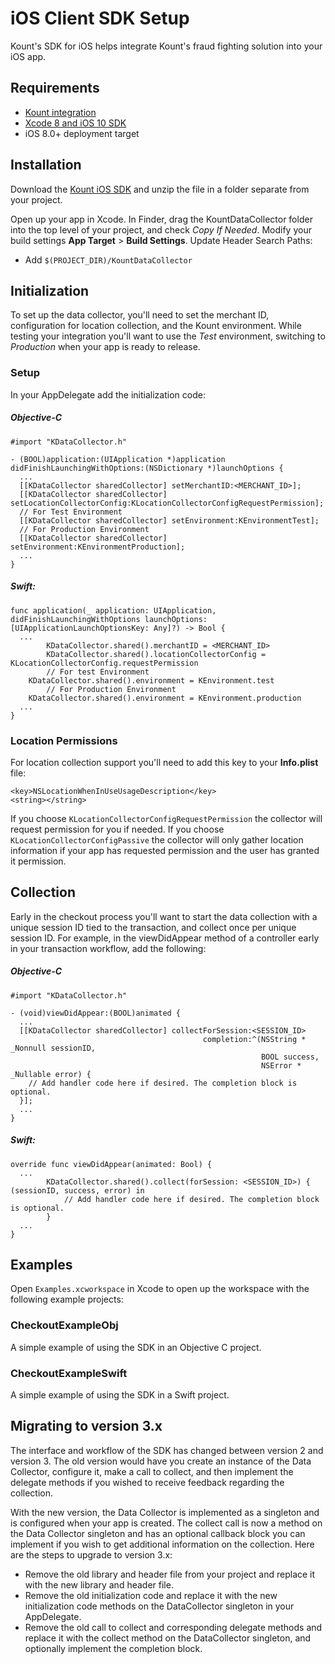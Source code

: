 iOS Client SDK Setup
====================

Kount's SDK for iOS helps integrate Kount's fraud fighting solution into
your iOS app.

## Requirements

-   [Kount integration](http://www.kount.com/fraud-detection-software)
-   [Xcode 8 and iOS 10 SDK](https://developer.apple.com/xcode/download/)
-   iOS 8.0+ deployment target

## Installation

Download the [Kount iOS SDK](https://github.com/Kount/kount-ios-sdk) and
unzip the file in a folder separate from your project.

Open up your app in Xcode.
In Finder, drag the KountDataCollector folder into the top level of your project, and
check *Copy If Needed*.
Modify your build settings **App Target** &gt; **Build Settings**.
Update Header Search Paths:
-   Add `$(PROJECT_DIR)/KountDataCollector`

## Initialization

To set up the data collector, you'll need to set the merchant ID,
configuration for location collection, and the Kount environment. While
testing your integration you'll want to use the *Test* environment,
switching to *Production* when your app is ready to release.

### Setup

In your AppDelegate add the initialization code:

##### Objective-C

``` 
#import "KDataCollector.h"
              
- (BOOL)application:(UIApplication *)application didFinishLaunchingWithOptions:(NSDictionary *)launchOptions {
  ...
  [[KDataCollector sharedCollector] setMerchantID:<MERCHANT_ID>]; 
  [[KDataCollector sharedCollector] setLocationCollectorConfig:KLocationCollectorConfigRequestPermission];
  // For Test Environment
  [[KDataCollector sharedCollector] setEnvironment:KEnvironmentTest];
  // For Production Environment
  [[KDataCollector sharedCollector] setEnvironment:KEnvironmentProduction];
  ...
}
```

##### Swift:

``` 
func application(_ application: UIApplication, didFinishLaunchingWithOptions launchOptions: [UIApplicationLaunchOptionsKey: Any]?) -> Bool {
  ...
        KDataCollector.shared().merchantID = <MERCHANT_ID>
        KDataCollector.shared().locationCollectorConfig = KLocationCollectorConfig.requestPermission
        // For test Environment
	KDataCollector.shared().environment = KEnvironment.test
        // For Production Environment
	KDataCollector.shared().environment = KEnvironment.production
  ...
}
```

### Location Permissions

For location collection support you'll need to add this key to your
**Info.plist** file:

``` 
<key>NSLocationWhenInUseUsageDescription</key>
<string></string>
```

If you choose `KLocationCollectorConfigRequestPermission` the collector
will request permission for you if needed. If you choose
`KLocationCollectorConfigPassive` the collector will only gather
location information if your app has requested permission and the user has granted it permission.

## Collection

Early in the checkout process you'll want to start the data collection
with a unique session ID tied to the transaction, and collect once per unique session ID. For example, in the
viewDidAppear method of a controller early in your transaction workflow,
add the following:

##### Objective-C

``` 
#import "KDataCollector.h"

- (void)viewDidAppear:(BOOL)animated {
  ...
  [[KDataCollector sharedCollector] collectForSession:<SESSION_ID> 
                                           completion:^(NSString * _Nonnull sessionID,  
                                                        BOOL success, 
                                                        NSError * _Nullable error) {
    // Add handler code here if desired. The completion block is optional.
  }];
  ...
}
```

##### Swift:

``` 
override func viewDidAppear(animated: Bool) {
  ...
        KDataCollector.shared().collect(forSession: <SESSION_ID>) { (sessionID, success, error) in
            // Add handler code here if desired. The completion block is optional.
        }
  ...
}
```

## Examples

Open `Examples.xcworkspace` in Xcode to open up the workspace with the following example projects:

### CheckoutExampleObj

A simple example of using the SDK in an Objective C project.

### CheckoutExampleSwift

A simple example of using the SDK in a Swift project.

## Migrating to version 3.x

The interface and workflow of the SDK has changed between version 2 and
version 3. The old version would have you create an instance of the Data
Collector, configure it, make a call to collect, and then implement the
delegate methods if you wished to receive feedback regarding the
collection.

With the new version, the Data Collector is implemented as a singleton
and is configured when your app is created. The collect call is now a
method on the Data Collector singleton and has an optional callback
block you can implement if you wish to get additional information on the
collection. Here are the steps to upgrade to version 3.x:

-   Remove the old library and header file from your project and replace
    it with the new library and header file.
-   Remove the old initialization code and replace it with the new
    initialization code methods on the DataCollector singleton in
    your AppDelegate.
-   Remove the old call to collect and corresponding delegate methods
    and replace it with the collect method on the DataCollector
    singleton, and optionally implement the completion block.
